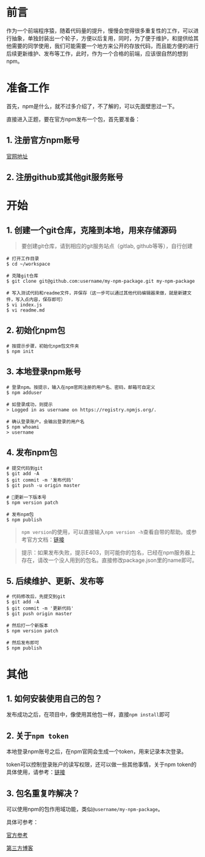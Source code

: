 # 前言
作为一个前端程序猿，随着代码量的提升，慢慢会觉得很多重复性的工作，可以进行抽象，单独封装出一个轮子，方便以后复用，同时，为了便于维护，和提供给其他需要的同学使用，我们可能需要一个地方来公开的存放代码，而且能方便的进行后续更新维护、发布等工作，此时，作为一个合格的前端，应该很自然的想到npm。

# 准备工作
首先，npm是什么，就不过多介绍了，不了解的，可以先面壁思过一下。

直接进入正题，要在官方npm发布一个包，首先要准备：

## 1. 注册官方npm账号
[官网地址](www.npmjs.com)
## 2. 注册github或其他git服务账号

# 开始
## 1. 创建一个git仓库，克隆到本地，用来存储源码
> 要创建git仓库，请到相应的git服务站点（gitlab, github等等），自行创建
```shell
# 打开工作目录
$ cd ~/workspace

# 克隆git仓库
$ git clone git@github.com:username/my-npm-package.git my-npm-package

# 写入测试代码和readme文件，并保存（这一步可以通过其他代码编辑器来做，就是新建文件，写入点内容，保存即可）
$ vi index.js
$ vi readme.md
```

## 2. 初始化npm包
```shell
# 按提示步骤，初始化npm包文件夹
$ npm init
```
## 3. 本地登录npm账号
```shell
# 登录npm。按提示，输入在npm官网注册的用户名、密码，邮箱可自定义
$ npm adduser

# 如登录成功，则提示
> Logged in as username on https://registry.npmjs.org/.

# 确认登录账户。会输出登录的用户名
$ npm whoami
> username
```

## 4. 发布npm包
```shell
# 提交代码到git
$ git add -A
$ git commit -m '发布代码'
$ git push -u origin master

# 更新一下版本号
$ npm version patch

# 发布npm包
$ npm publish
```
> `npm version`的使用，可以直接输入`npm version -h`查看自带的帮助。或参考官方文档：[链接](https://docs.npmjs.com/cli/version)

> 提示：如果发布失败，提示E403，则可能你的包名，已经在npm服务器上存在，请改一个没人用到的包名。直接修改package.json里的name即可。

## 5. 后续维护、更新、发布等
```
# 代码修改后，先提交到git
$ git add -A
$ git commit -m '更新代码'
$ git push origin master

# 然后打一个新版本
$ npm version patch

# 然后发布即可
$ npm publish
```

# 其他
## 1. 如何安装使用自己的包？
发布成功之后，在项目中，像使用其他包一样，直接`npm install`即可

## 2. 关于`npm token`
本地登录npm账号之后，在npm官网会生成一个token，用来记录本次登录。

token可以控制登录账户的读写权限，还可以做一些其他事情，关于npm token的具体使用，请参考：[链接](https://docs.npmjs.com/cli/token)

## 3. 包名重复咋解决？
可以使用npm的包作用域功能，类似`@username/my-npm-package`。

具体可参考：

[官方参考](https://docs.npmjs.com/misc/scope)

[第三方博客](http://huang-x-h.github.io/2016/06/09/using-npm-scoped-package/)